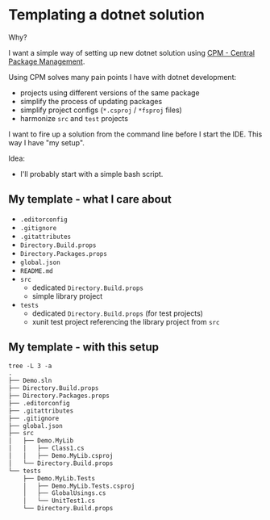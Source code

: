 # Templating a dotnet solution

Why?

I want a simple way of setting up new dotnet solution using [CPM - Central Package Management](https://learn.microsoft.com/en-us/nuget/consume-packages/Central-Package-Management).

Using CPM solves many pain points I have with dotnet development:

- projects using different versions of the same package
- simplify the process of updating packages
- simplify project configs (`*.csproj` / `*fsproj` files)
- harmonize `src` and `test` projects

I want to fire up a solution from the command line before I start the IDE. This way I have "my setup".

Idea: 

- I'll probably start with a simple bash script.

## My template - what I care about

- `.editorconfig`
- `.gitignore`
- `.gitattributes`
- `Directory.Build.props`
- `Directory.Packages.props`
- `global.json`
- `README.md`
- `src`
  - dedicated `Directory.Build.props`
  - simple library project
- `tests`
  - dedicated `Directory.Build.props` (for test projects)
  - xunit test project referencing the library project from `src`

## My template - with this setup

```txt
tree -L 3 -a          
.
├── Demo.sln
├── Directory.Build.props
├── Directory.Packages.props
├── .editorconfig
├── .gitattributes
├── .gitignore
├── global.json
├── src
│   ├── Demo.MyLib
│   │   ├── Class1.cs
│   │   ├── Demo.MyLib.csproj
│   └── Directory.Build.props
└── tests
    ├── Demo.MyLib.Tests
    │   ├── Demo.MyLib.Tests.csproj
    │   ├── GlobalUsings.cs
    │   └── UnitTest1.cs
    └── Directory.Build.props
```